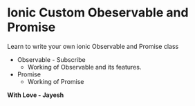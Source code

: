 # Ionic Custom Obeservable and Promise

Learn to write your own ionic Observable and Promise class

  - Observable - Subscribe
      - Working of Observable and its features.
  - Promise
      - Working of Promise  
 
**With Love - Jayesh**
